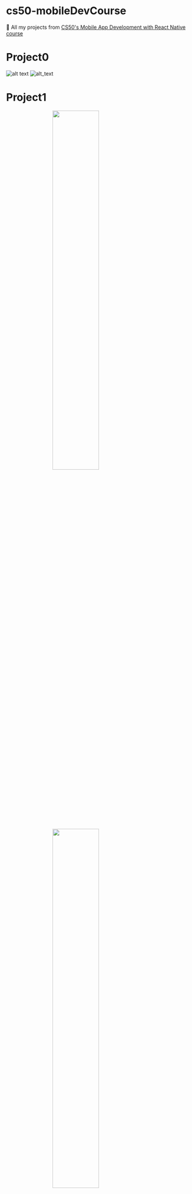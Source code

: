 # cs50-mobileDevCourse
:blue_book: All my projects from [CS50's Mobile App Development with React Native course](https://www.edx.org/course/cs50s-mobile-app-development-with-react-native-0)

# Project0
![alt text](https://github.com/Mvrs/cs50-mobileDevCourse/blob/master/Projec0-screenshots/TODO-VanillaJS-APP.png)
![alt_text](https://github.com/Mvrs/cs50-mobileDevCourse/blob/master/Projec0-screenshots/TodoVanillaApp.png)

# Project1
<img src="https://github.com/Mvrs/cs50-mobileDevCourse/blob/master/Project1-sceenshots/Project1S.png" 
style="display: block;
    margin-left: auto;
    margin-right: auto;
    width: 50%;">
<img src="https://github.com/Mvrs/cs50-mobileDevCourse/blob/master/Project1-sceenshots/Project1P.png" 
style="display: block;
    margin-left: auto;
    margin-right: auto;
    width: 50%;">
